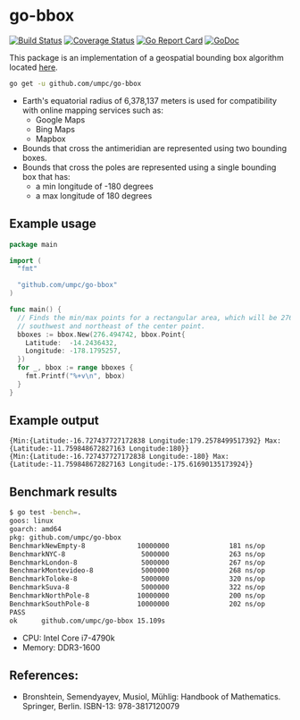 # go-bbox

[![Build Status](https://travis-ci.org/umpc/go-bbox.svg?branch=master)](https://travis-ci.org/umpc/go-bbox)
[![Coverage Status](https://codecov.io/github/umpc/go-bbox/badge.svg?branch=master)](https://codecov.io/github/umpc/go-bbox?branch=master)
[![Go Report Card](https://goreportcard.com/badge/github.com/umpc/go-bbox)](https://goreportcard.com/report/github.com/umpc/go-bbox)
[![GoDoc](https://godoc.org/github.com/umpc/go-bbox?status.svg)](https://godoc.org/github.com/umpc/go-bbox)

This package is an implementation of a geospatial bounding box algorithm located [here](https://web.archive.org/web/20180508002202/http://janmatuschek.de/LatitudeLongitudeBoundingCoordinates#UsingIndex).

```sh
go get -u github.com/umpc/go-bbox
```

* Earth's equatorial radius of 6,378,137 meters is used for compatibility
with online mapping services such as:
  * Google Maps
  * Bing Maps
  * Mapbox
* Bounds that cross the antimeridian are represented using two bounding boxes.
* Bounds that cross the poles are represented using a single bounding box that has:
  * a min longitude of -180 degrees
  * a max longitude of 180 degrees

## Example usage

```go
package main

import (
  "fmt"

  "github.com/umpc/go-bbox"
)

func main() {
  // Finds the min/max points for a rectangular area, which will be 276.49km
  // southwest and northeast of the center point.
  bboxes := bbox.New(276.494742, bbox.Point{
    Latitude:  -14.2436432,
    Longitude: -178.1795257,
  })
  for _, bbox := range bboxes {
    fmt.Printf("%+v\n", bbox)
  }
}
```

## Example output

```
{Min:{Latitude:-16.727437727172838 Longitude:179.2578499517392} Max:{Latitude:-11.759848672827163 Longitude:180}}
{Min:{Latitude:-16.727437727172838 Longitude:-180} Max:{Latitude:-11.759848672827163 Longitude:-175.61690135173924}}
```

## Benchmark results

```sh
$ go test -bench=.
goos: linux
goarch: amd64
pkg: github.com/umpc/go-bbox
BenchmarkNewEmpty-8             10000000               181 ns/op
BenchmarkNYC-8                   5000000               263 ns/op
BenchmarkLondon-8                5000000               267 ns/op
BenchmarkMontevideo-8            5000000               268 ns/op
BenchmarkToloke-8                5000000               320 ns/op
BenchmarkSuva-8                  5000000               322 ns/op
BenchmarkNorthPole-8            10000000               200 ns/op
BenchmarkSouthPole-8            10000000               202 ns/op
PASS
ok      github.com/umpc/go-bbox 15.109s
```

* CPU: Intel Core i7-4790k
* Memory: DDR3-1600

## References:

* Bronshtein, Semendyayev, Musiol, Mühlig: Handbook of Mathematics. Springer, Berlin. ISBN-13: 978-3817120079
